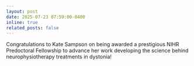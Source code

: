 ```yaml
---
layout: post
date: 2025-07-23 07:59:00-0400
inline: true
related_posts: false
---
```

Congratulations to Kate Sampson on being awarded a prestigious NIHR Predoctoral Fellowship to advance her work developing the science behind neurophysiotherapy treatments in dystonia!